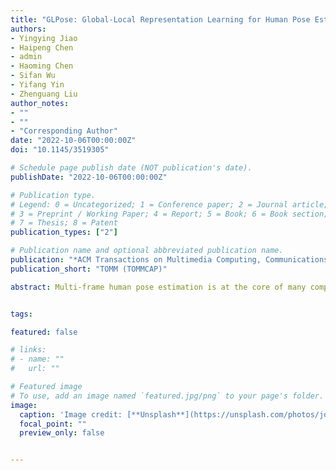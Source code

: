 ```yaml
---
title: "GLPose: Global-Local Representation Learning for Human Pose Estimation"
authors:
- Yingying Jiao
- Haipeng Chen
- admin
- Haoming Chen
- Sifan Wu
- Yifang Yin
- Zhenguang Liu
author_notes:
- ""
- ""
- "Corresponding Author"
date: "2022-10-06T00:00:00Z"
doi: "10.1145/3519305"

# Schedule page publish date (NOT publication's date).
publishDate: "2022-10-06T00:00:00Z"

# Publication type.
# Legend: 0 = Uncategorized; 1 = Conference paper; 2 = Journal article;
# 3 = Preprint / Working Paper; 4 = Report; 5 = Book; 6 = Book section;
# 7 = Thesis; 8 = Patent
publication_types: ["2"]

# Publication name and optional abbreviated publication name.
publication: "*ACM Transactions on Multimedia Computing, Communications, and Applications*"
publication_short: "TOMM (TOMMCAP)"

abstract: Multi-frame human pose estimation is at the core of many computer vision tasks. Although state-of-the-art approaches have demonstrated remarkable results for human pose estimation on static images, their performances inevitably come short when being applied to videos. A central issue lies in the visual degeneration of video frames induced by rapid motion and pose occlusion in dynamic environments. This problem, by nature, is insurmountable for a single frame. Therefore, incorporating complementary visual cues from other video frames becomes an intuitive paradigm. Current state-of-the-art methods usually leverage information from adjacent frames, which unfortunately place excessive focus on only the temporally nearby frames. In this paper, we argue that combining global semantically similar information and local temporal visual context will deliver more comprehensive and more robust representations for human pose estimation. Towards this end, we present an effective framework, namely global-local enhanced pose estimation (GLPose) network. Our framework consists of a feature processing module that conditionally incorporates global semantic information and local visual context to generate a robust human representation and a feature enhancement module that excavates complementary information from this aggregated representation to enhance keyframe features for precise estimation. We empirically find that the proposed GLpose outperforms existing methods by a large margin and achieves new state-of-the-art results on large benchmark datasets.


tags:

featured: false

# links:
# - name: ""
#   url: ""

# Featured image
# To use, add an image named `featured.jpg/png` to your page's folder. 
image:
  caption: 'Image credit: [**Unsplash**](https://unsplash.com/photos/jdD8gXaTZsc)'
  focal_point: ""
  preview_only: false


---
```


